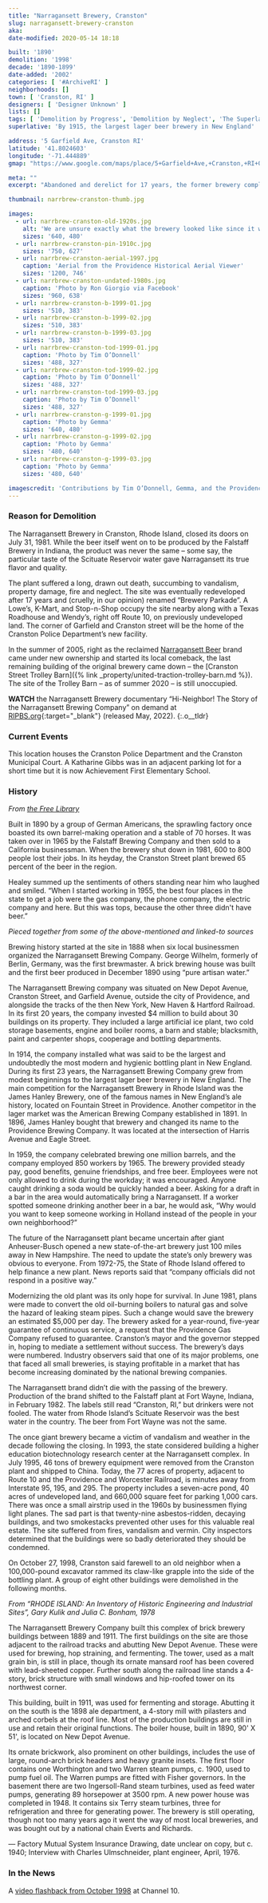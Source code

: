 ```yaml
---
title: "Narragansett Brewery, Cranston"
slug: narragansett-brewery-cranston
aka: 
date-modified: 2020-05-14 18:18

built: '1890'
demolition: '1998'
decade: '1890-1899'
date-added: '2002'
categories: [ '#ArchiveRI' ]
neighborhoods: []
town: [ 'Cranston, RI' ]
designers: [ 'Designer Unknown' ]
lists: []
tags: [ 'Demolition by Progress', 'Demolition by Neglect', 'The Superlatives' ]
superlative: 'By 1915, the largest lager beer brewery in New England'

address: '5 Garfield Ave, Cranston RI'
latitude: '41.8024603'
longitude: '-71.444889'
gmap: "https://www.google.com/maps/place/5+Garfield+Ave,+Cranston,+RI+02920/@41.8024603,-71.444889,797m/data=!3m2!1e3!4b1!4m5!3m4!1s0x89e44f63301ec96f:0x1d9280505f48b3ef!8m2!3d41.8024603!4d-71.4427003"

meta: ""
excerpt: "Abandoned and derelict for 17 years, the former brewery complex that once employed 850 people was razed in 1998. The brand has lived on and has since reclaimed its Rhode Island heritage."

thumbnail: narrbrew-cranston-thumb.jpg

images:
  - url: narrbrew-cranston-old-1920s.jpg
    alt: 'We are unsure exactly what the brewery looked like since it was demolished many years ago and there are not many photos of the entire complex. It was multiple buildings, some built as early as 1890'
    sizes: '640, 480'
  - url: narrbrew-cranston-pin-1910c.jpg
    sizes: '750, 627'
  - url: narrbrew-cranston-aerial-1997.jpg
    caption: 'Aerial from the Providence Historical Aerial Viewer'
    sizes: '1200, 746'
  - url: narrbrew-cranston-undated-1980s.jpg
    caption: 'Photo by Ron Giorgio via Facebook'
    sizes: '960, 638'
  - url: narrbrew-cranston-b-1999-01.jpg
    sizes: '510, 383'
  - url: narrbrew-cranston-b-1999-02.jpg
    sizes: '510, 383'
  - url: narrbrew-cranston-b-1999-03.jpg
    sizes: '510, 383'
  - url: narrbrew-cranston-tod-1999-01.jpg
    caption: 'Photo by Tim O’Donnell'
    sizes: '488, 327'
  - url: narrbrew-cranston-tod-1999-02.jpg
    caption: 'Photo by Tim O’Donnell'
    sizes: '488, 327'
  - url: narrbrew-cranston-tod-1999-03.jpg
    caption: 'Photo by Tim O’Donnell'
    sizes: '488, 327'
  - url: narrbrew-cranston-g-1999-01.jpg
    caption: 'Photo by Gemma'
    sizes: '640, 480'
  - url: narrbrew-cranston-g-1999-02.jpg
    caption: 'Photo by Gemma'
    sizes: '480, 640'
  - url: narrbrew-cranston-g-1999-03.jpg
    caption: 'Photo by Gemma'
    sizes: '480, 640'

imagescredit: 'Contributions by Tim O’Donnell, Gemma, and the Providence Historical Aerial Viewer'
---
```


### Reason for Demolition

The Narragansett Brewery in Cranston, Rhode Island, closed its doors on July 31, 1981. While the beer itself went on to be produced by the Falstaff Brewery in Indiana, the product was never the same – some say, the particular taste of the Scituate Reservoir water gave Narragansett its true flavor and quality. 

The plant suffered a long, drawn out death, succumbing to vandalism, property damage, fire and neglect. The site was eventually redeveloped after 17 years and (cruelly, in our opinion) renamed “Brewery Parkade”. A Lowe’s, K-Mart, and Stop-n-Shop occupy the site nearby along with a Texas Roadhouse and Wendy’s, right off Route 10, on previously undeveloped land. The corner of Garfield and Cranston street will be the home of the Cranston Police Department’s new facility. 

In the summer of 2005, right as the reclaimed [Narragansett Beer](//www.narragansettbeer.com) brand came under new ownership and started its local comeback, the last remaining building of the original brewery came down – the [Cranston Street Trolley Barn]({% link _property/united-traction-trolley-barn.md %}). The site of the Trolley Barn – as of summer 2020 – is still unoccupied.

**WATCH** the Narragansett Brewery documentary “Hi-Neighbor! The Story of the Narragansett Brewing Company” on demand at [RIPBS.org]( //watch.ripbs.org/show/hi-neighbor-story-narragansett-brewing-company/){:target="_blank"} (released May, 2022).
{:.o__tldr}

### Current Events

This location houses the Cranston Police Department and the Cranston Municipal Court. A Katharine Gibbs was in an adjacent parking lot for a short time but it is now Achievement First Elementary School. 

### History

_From [the Free Library](//www.thefreelibrary.com/108-year-old+Narragansett+Brewery+demolished+in+Cranston%2C+RI.-a053392469)_

Built in 1890 by a group of German Americans, the sprawling factory once boasted its own barrel-making operation and a stable of 70 horses. It was taken over in 1965 by the Falstaff Brewing Company and then sold to a California businessman. When the brewery shut down in 1981, 600 to 800 people lost their jobs. In its heyday, the Cranston Street plant brewed 65 percent of the beer in the region.

Healey summed up the sentiments of others standing near him who laughed and smiled. “When I started working in 1955, the best four places in the state to get a job were the gas company, the phone company, the electric company and here. But this was tops, because the other three didn't have beer.”

_Pieced together from some of the above-mentioned and linked-to sources_

Brewing history started at the site in 1888 when six local businessmen organized the Narragansett Brewing Company. George Wilhelm, formerly of Berlin, Germany, was the first brewmaster. A brick brewing house was built and the first beer produced in December 1890 using “pure artisan water.”

The Narragansett Brewing company was situated on New Depot Avenue, Cranston Street, and Garfield Avenue, outside the city of Providence, and alongside the tracks of the then New York, New Haven & Hartford Railroad. In its first 20 years, the company invested $4 million to build about 30 buildings on its property. They included a large artificial ice plant, two cold storage basements, engine and boiler rooms, a barn and stable; blacksmith, paint and carpenter shops, cooperage and bottling departments.

In 1914, the company installed what was said to be the largest and undoubtedly the most modern and hygienic bottling plant in New England. During its first 23 years, the Narragansett Brewing Company grew from modest beginnings to the largest lager beer brewery in New England. The main competition for the Narragansett Brewery in Rhode Island was the James Hanley Brewery, one of the famous names in New England’s ale history, located on Fountain Street in Providence. Another competitor in the lager market was the American Brewing Company established in 1891. In 1896, James Hanley bought that brewery and changed its name to the Providence Brewing Company. It was located at the intersection of Harris Avenue and Eagle Street.

In 1959, the company celebrated brewing one million barrels, and the company employed 850 workers by 1965. The brewery provided steady pay, good benefits, genuine friendships, and free beer. Employees were not only allowed to drink during the workday; it was encouraged. Anyone caught drinking a soda would be quickly handed a beer. Asking for a draft in a bar in the area would automatically bring a Narragansett. If a worker spotted someone drinking another beer in a bar, he would ask, “Why would you want to keep someone working in Holland instead of the people in your own neighborhood?”

The future of the Narragansett plant became uncertain after giant Anheuser-Busch opened a new state-of-the-art brewery just 100 miles away in New Hampshire. The need to update the state’s only brewery was obvious to everyone. From 1972-75, the State of Rhode Island offered to help finance a new plant. News reports said that “company officials did not respond in a positive way.”

Modernizing the old plant was its only hope for survival. In June 1981, plans were made to convert the old oil-burning boilers to natural gas and solve the hazard of leaking steam pipes. Such a change would save the brewery an estimated $5,000 per day. The brewery asked for a year-round, five-year guarantee of continuous service, a request that the Providence Gas Company refused to guarantee. Cranston’s mayor and the governor stepped in, hoping to mediate a settlement without success. The brewery’s days were numbered. Industry observers said that one of its major problems, one that faced all small breweries, is staying profitable in a market that has become increasing dominated by the national brewing companies.

The Narragansett brand didn’t die with the passing of the brewery. Production of the brand shifted to the Falstaff plant at Fort Wayne, Indiana, in February 1982. The labels still read “Cranston, RI,” but drinkers were not fooled. The water from Rhode Island’s Scituate Reservoir was the best water in the country. The beer from Fort Wayne was not the same.

The once giant brewery became a victim of vandalism and weather in the decade following the closing. In 1993, the state considered building a higher education biotechnology research center at the Narragansett complex. In July 1995, 46 tons of brewery equipment were removed from the Cranston plant and shipped to China. Today, the 77 acres of property, adjacent to Route 10 and the Providence and Worcester Railroad, is minutes away from Interstate 95, 195, and 295. The property includes a seven-acre pond, 40 acres of undeveloped land, and 660,000 square feet for parking 1,000 cars. There was once a small airstrip used in the 1960s by businessmen flying light planes. The sad part is that twenty-nine asbestos-ridden, decaying buildings, and two smokestacks prevented other uses for this valuable real estate. The site suffered from fires, vandalism and vermin. City inspectors determined that the buildings were so badly deteriorated they should be condemned.

On October 27, 1998, Cranston said farewell to an old neighbor when a 100,000-pound excavator rammed its claw-like grapple into the side of the bottling plant. A group of eight other buildings were demolished in the following months.

_From “RHODE ISLAND: An Inventory of Historic Engineering and Industrial Sites”, Gary Kulik and Julia C. Bonham, 1978_

The Narragansett Brewery Company built this complex of brick brewery buildings between 1889 and 1911. The first buildings on the site are those adjacent to the railroad tracks and abutting New Depot Avenue. These were used for brewing, hop straining, and fermenting. The tower, used as a malt grain bin, is still in place, though its ornate mansard roof has been covered with lead-sheeted copper. Further south along the railroad line stands a 4-story, brick structure with small windows and hip-roofed tower on its northwest corner.

This building, built in 1911, was used for fermenting and storage. Abutting it on the south is the 1898 ale department, a 4-story mill with pilasters and arched corbels at the roof line. Most of the production buildings are still in use and retain their original functions. The boiler house, built in 1890, 90' X 51', is located on New Depot Avenue.

Its ornate brickwork, also prominent on other buildings, includes the use of large, round-arch brick headers and heavy granite insets. The first floor contains one Worthington and two Warren steam pumps, c. 1900, used to pump fuel oil. The Warren pumps are fitted with Fisher governors. In the basement there are two Ingersoll-Rand steam turbines, used as feed water pumps, generating 89 horsepower at 3500 rpm. A new power house was completed in 1948. It contains six Terry steam turbines, three for refrigeration and three for generating power. The brewery is still operating, though not too many years ago it went the way of most local breweries, and was bought out by a national chain Everts and Richards.

— Factory Mutual System Insurance Drawing, date unclear on copy, but c. 1940; Interview with Charles Ulmschneider, plant engineer, April, 1976.

### In the News

A [video flashback from October 1998](//turnto10.com/news/videos/flashback-the-demolition-of-the-narragansett-brewery) at Channel 10. 

